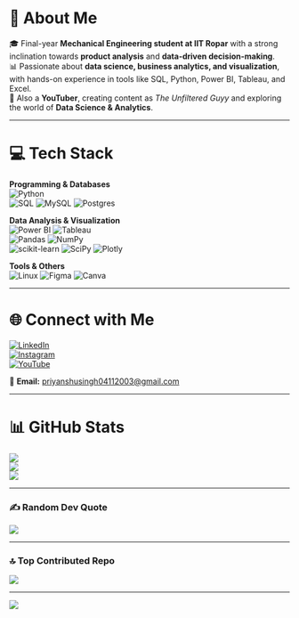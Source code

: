 # 💫 About Me  
🎓 Final-year **Mechanical Engineering student at IIT Ropar** with a strong inclination towards **product analysis** and **data-driven decision-making**.  
📊 Passionate about **data science, business analytics, and visualization**, with hands-on experience in tools like SQL, Python, Power BI, Tableau, and Excel.  
🎥 Also a **YouTuber**, creating content as *The Unfiltered Guyy* and exploring the world of **Data Science & Analytics**.  

---

# 💻 Tech Stack  

**Programming & Databases**  
![Python](https://img.shields.io/badge/python-3670A0?style=for-the-badge&logo=python&logoColor=ffdd54)  
![SQL](https://img.shields.io/badge/sql-%2300f.svg?style=for-the-badge&logo=sqlite&logoColor=white) ![MySQL](https://img.shields.io/badge/mysql-4479A1.svg?style=for-the-badge&logo=mysql&logoColor=white) ![Postgres](https://img.shields.io/badge/postgres-%23316192.svg?style=for-the-badge&logo=postgresql&logoColor=white)  

**Data Analysis & Visualization**  
![Power BI](https://img.shields.io/badge/power_bi-F2C811?style=for-the-badge&logo=powerbi&logoColor=black) ![Tableau](https://img.shields.io/badge/Tableau-E97627?style=for-the-badge&logo=Tableau&logoColor=white)  
![Pandas](https://img.shields.io/badge/pandas-%23150458.svg?style=for-the-badge&logo=pandas&logoColor=white) ![NumPy](https://img.shields.io/badge/numpy-%23013243.svg?style=for-the-badge&logo=numpy&logoColor=white)  
![scikit-learn](https://img.shields.io/badge/scikit--learn-%23F7931E.svg?style=for-the-badge&logo=scikit-learn&logoColor=white) ![SciPy](https://img.shields.io/badge/SciPy-%230C55A5.svg?style=for-the-badge&logo=scipy&logoColor=white) ![Plotly](https://img.shields.io/badge/Plotly-%233F4F75.svg?style=for-the-badge&logo=plotly&logoColor=white)  

**Tools & Others**  
![Linux](https://img.shields.io/badge/linux-%23FCC624.svg?style=for-the-badge&logo=linux&logoColor=black) ![Figma](https://img.shields.io/badge/figma-%23F24E1E.svg?style=for-the-badge&logo=figma&logoColor=white) ![Canva](https://img.shields.io/badge/Canva-%2300C4CC.svg?style=for-the-badge&logo=Canva&logoColor=white)  

---

# 🌐 Connect with Me  
[![LinkedIn](https://img.shields.io/badge/LinkedIn-%230077B5.svg?logo=linkedin&logoColor=white)](https://www.linkedin.com/in/priyanshu-singh-a47033265)  
[![Instagram](https://img.shields.io/badge/Instagram-%23E4405F.svg?logo=Instagram&logoColor=white)](https://www.instagram.com/priyanshusingh_0411/)  
[![YouTube](https://img.shields.io/badge/YouTube-%23FF0000.svg?logo=YouTube&logoColor=white)](https://youtube.com/@theunfilteredguyy)  

📧 **Email:** priyanshusingh04112003@gmail.com


---

# 📊 GitHub Stats  
![](https://github-readme-stats.vercel.app/api?username=Blasterr04&theme=dark&hide_border=false&include_all_commits=false&count_private=false)  
![](https://github-readme-streak-stats.herokuapp.com/?user=Blasterr04&theme=dark&hide_border=false)  
![](https://github-readme-stats.vercel.app/api/top-langs/?username=Blasterr04&theme=dark&hide_border=false&include_all_commits=false&count_private=false&layout=compact)  

---

### ✍️ Random Dev Quote  
![](https://quotes-github-readme.vercel.app/api?type=horizontal&theme=radical)  

---

### 🔝 Top Contributed Repo  
![](https://github-contributor-stats.vercel.app/api?username=Blasterr04&limit=5&theme=dark&combine_all_yearly_contributions=true)  

---

[![](https://visitcount.itsvg.in/api?id=Blasterr04&icon=0&color=0)](https://visitcount.itsvg.in)  
